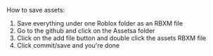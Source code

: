 How to save assets:
1. Save everything under one Roblox folder as an RBXM file
2. Go to the github and click on the Assetsa folder
3. Click on the add file button and double click the assets RBXM file
4. Click commit/save and you're done